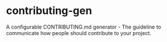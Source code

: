# contributing-gen
A configurable CONTRIBUTING.md generator - The guideline to communicate how people should contribute to your project.
